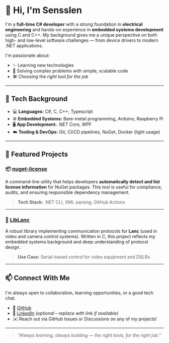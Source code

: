 # 👋 Hi, I'm Sensslen

I'm a **full-time C# developer** with a strong foundation in **electrical engineering** and hands-on experience in **embedded systems development** using C and C++. My background gives me a unique perspective on both high- and low-level software challenges — from device drivers to modern .NET applications.

I'm passionate about:
- ✨ Learning new technologies
- 🧠 Solving complex problems with simple, scalable code
- 🛠 Choosing the *right tool for the job*

---

## 🔧 Tech Background

- 💻 **Languages:** C#, C, C++, Typescript
- ⚙️ **Embedded Systems:** Bare-metal programming, Arduino, Raspberry Pi
- 🖥 **App Development:** .NET Core, WPF
- ☁️ **Tooling & DevOps:** Git, CI/CD pipelines, NuGet, Docker (light usage)

---

## 🚀 Featured Projects

### 📦 [nuget-license](https://github.com/sensslen/nuget-license)
A command-line utility that helps developers **automatically detect and list license information** for NuGet packages. This tool is useful for compliance, audits, and ensuring responsible dependency management.

> **Tech Stack:** .NET CLI, XML parsing, GitHub Actions

---

### 📡 [LibLanc](https://github.com/sensslen/LibLanc)
A robust library implementing communication protocols for **Lanc** (used in video and camera control systems). Written in C, this project reflects my embedded systems background and deep understanding of protocol design.

> **Use Case:** Serial-based control for video equipment and DSLRs

---

## 📫 Connect With Me

I'm always open to collaboration, learning opportunities, or a good tech chat.

- 🐙 [GitHub](https://github.com/sensslen)
- 💼 [LinkedIn](#) *(optional – replace with link if available)*
- ✉️ Reach out via GitHub Issues or Discussions on any of my projects!

---

> _“Always learning, always building — the right tools, for the right job.”_

